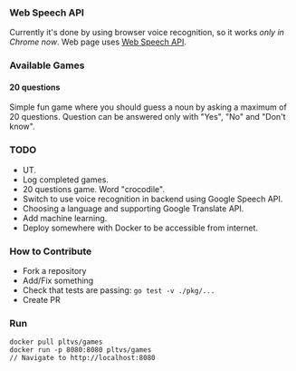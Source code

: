 ### Web Speech API

Currently it's done by using browser voice recognition, so it works *only in Chrome now*. Web page uses [Web Speech API](https://dvcs.w3.org/hg/speech-api/raw-file/tip/speechapi.html).

### Available Games

#### 20 questions

Simple fun game where you should guess a noun by asking a maximum of 20 questions. Question can be answered only with "Yes", "No" and "Don't know".

### TODO

- UT.
- Log completed games.
- 20 questions game. Word "crocodile".
- Switch to use voice recognition in backend using Google Speech API.
- Choosing a language and supporting Google Translate API.
- Add machine learning.
- Deploy somewhere with Docker to be accessible from internet.

### How to Contribute

* Fork a repository
* Add/Fix something
* Check that tests are passing: `go test -v ./pkg/...`
* Create PR

### Run

```
docker pull pltvs/games
docker run -p 8080:8080 pltvs/games
// Navigate to http://localhost:8080
```

